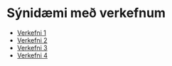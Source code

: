 # Sýnidæmi með verkefnum

* [Verkefni 1](https://grunnskoli.github.io/Synidaemi/)
* [Verkefni 2](https://grunnskoli.github.io/Synidaemi/verkefni-2)
* [Verkefni 3](https://grunnskoli.github.io/Synidaemi/verkefni-3/)
* [Verkefni 4](https://grunnskoli.github.io/Synidaemi/verkefni-4) 
